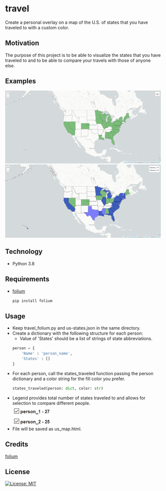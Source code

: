 # travel
Create a personal overlay on a map of the U.S. of states that you have traveled to with a custom color.

## Motivation
The purpose of this project is to be able to visualize the states that you have traveled to and to be able to compare your travels with those of anyone else. 

## Examples
![text](https://github.com/dcribb19/travel/blob/master/examples/travel_1.png '1 Person')  
![text](https://github.com/dcribb19/travel/blob/master/examples/travel_2.png 'Comparing 2 People')  

## Technology
- Python 3.8

## Requirements
- [folium](https://python-visualization.github.io/folium/) 
    ```python
    pip install folium
    ```

## Usage
- Keep travel_folium.py and us-states.json in the same directory.
- Create a dictionary with the following structure for each person:
    - Value of 'States' should be a list of strings of state abbreviations.
    ```python
    person = {
        'Name' : 'person_name',
        'States' : []
    }
    ```
- For each person, call the states_traveled function passing the person dictionary and a color string for the fill color you prefer. 
    ```python
    states_traveled(person: dict, color: str)
    ```
- Legend provides total number of states traveled to and allows for selection to compare different people.  
    ![text](https://github.com/dcribb19/travel/blob/master/examples/legend.png 'Legend')
- File will be saved as us_map.html.

## Credits
[folium](https://python-visualization.github.io/folium/)

## License
[![License: MIT](https://img.shields.io/badge/License-MIT-yellow.svg)](https://opensource.org/licenses/MIT)